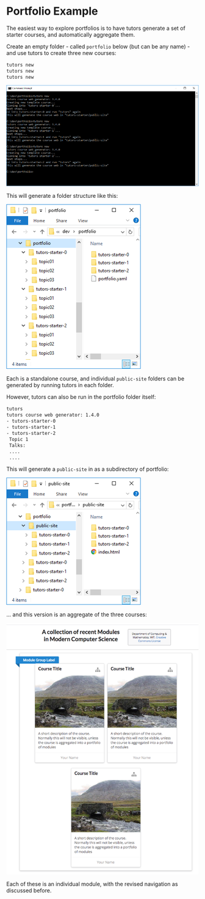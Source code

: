 # Portfolio Example

The easiest way to explore portfolios is to have tutors generate a set of starter courses, and automatically aggregate them.

Create an empty folder - called `portfolio` below (but can be any name) - and use tutors to create three new courses:

~~~
tutors new
tutors new
tutors new
~~~

![](img/05.png)

This will generate a folder structure like this:

![](img/06.png)

Each is a standalone course, and individual `public-site` folders can be generated by running tutors in each folder.

However, tutors can also be run in the portfolio folder itself:

~~~
tutors
tutors course web generator: 1.4.0
- tutors-starter-0
- tutors-starter-1
- tutors-starter-2
 Topic 1
 Talks:
 ....
 ....
~~~

This will generate a `public-site` in as a subdirectory of portfolio:

![](img/07.png)

... and this version is an aggregate of the three courses:

![](img/08.png)

Each of these is an individual module, with the revised navigation as discussed before.